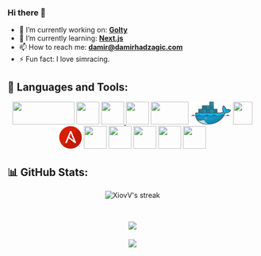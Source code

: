 ### Hi there 👋

- 🔭 I’m currently working on: <a href="https://github.com/XiovV/Golty" target="_blank">**Golty**</a>
- 🌱 I’m currently learning: <a href="https://nextjs.org" target="_blank">**Next.js**</a>
- 📫 How to reach me: <a href="mailto:damir@damirhadzagic.com" target="_blank">**damir@damirhadzagic.com**</a>
- ⚡ Fun fact: I love simracing.


## 🚀 Languages and Tools:

<p align="center"> 
    <a href="https://go.dev/" target="_blank"> <img src="https://upload.wikimedia.org/wikipedia/commons/thumb/0/05/Go_Logo_Blue.svg/512px-Go_Logo_Blue.svg.png?20191207190041" height=46px width=125px></a>
    <a href="https://developer.mozilla.org/en-US/docs/Web/JavaScript" target="_blank"> <img src="https://upload.wikimedia.org/wikipedia/commons/thumb/9/99/Unofficial_JavaScript_logo_2.svg/512px-Unofficial_JavaScript_logo_2.svg.png?20141107110902" height=46px width=46px></a> 
    <a href="https://www.typescriptlang.org/" target="_blank"> <img src="https://upload.wikimedia.org/wikipedia/commons/thumb/4/4c/Typescript_logo_2020.svg/512px-Typescript_logo_2020.svg.png?20221110153201" height=46px width=46px> </a> 
    <a href="https://nestjs.com/" target="_blank"> <img src="https://nestjs.com/img/logo-small.svg" height=46px width=46px></a>    
    <a href="https://nodejs.org/en" target="_blank"> <img src="https://upload.wikimedia.org/wikipedia/commons/thumb/d/d9/Node.js_logo.svg/590px-Node.js_logo.svg.png?20170401104355" height=46px width=76px></a>
    <a href="https://www.docker.com/" target="_blank"> <img src="https://github.com/XiovV/XiovV/blob/main/docker_logo.png?raw=true" height=46px width=82px></a>
    <a href="https://en.wikipedia.org/wiki/Linux" target="_blank"> <img src="https://upload.wikimedia.org/wikipedia/commons/thumb/3/35/Tux.svg/506px-Tux.svg.png?20220320193426" height=46px width=39px></a>
    <a href="https://www.ansible.com/" target="_blank"> <img src="https://raw.githubusercontent.com/ansible/logos/10c510d36c4e527be006ca1fcb5d40ead8583323/vscode-ansible.svg" height=46px width=46px></a>
    <a href="https://www.proxmox.com/" target="_blank"> <img src="https://www.proxmox.com/images/proxmox/proxmox-logo-stacked-inverted-color.png" height=46px width=46px></a>
    <a href="https://www.nginx.com/" target="_blank"> <img src="https://www.svgrepo.com/show/354115/nginx.svg" height=46x width=46px></a>
    <a href="https://wiki.postgresql.org/" target="_blank"> <img src="https://wiki.postgresql.org/images/3/30/PostgreSQL_logo.3colors.120x120.png" height=46px width=46px></a>
    <a href="https://redis.io/" target="_blank"> <img src="https://www.svgrepo.com/show/303460/redis-logo.svg" height=46px width=46px></a>
    <a href="https://www.rabbitmq.com/" target="_blank"> <img src="https://www.svgrepo.com/show/303576/rabbitmq-logo.svg" height=46px width=46x></a>
</p>

## 📊 GitHub Stats:

<p align="center">
    <img title="Streak stats" alt="XiovV's streak" src="https://github-readme-streak-stats-woad.vercel.app?user=XiovV&theme=green-nur"/>
</p>

<br/>

<p align="center"><img src="https://github-readme-stats.vercel.app/api/top-langs/?username=XiovV&langs_count=8&count_private=true&layout=compact&&hide_border=false&bg_color=0a1e17&text_color=5affc8&title_color=5affc8" width = 500px />
    
<br/>
<br/>

<a href="https://github.com/Meghna-DAS/github-profile-views-counter">
<img src="https://komarev.com/ghpvc/?username=XiovV"></a>

</p>
